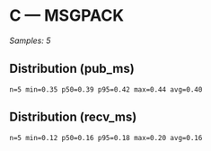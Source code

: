 # C — MSGPACK

_Samples: 5_

## Distribution (pub_ms)

```text
n=5 min=0.35 p50=0.39 p95=0.42 max=0.44 avg=0.40
```

## Distribution (recv_ms)

```text
n=5 min=0.12 p50=0.16 p95=0.18 max=0.20 avg=0.16
```
